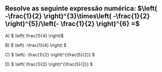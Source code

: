 ## Resolve as seguinte expressão numérica: $\left( -\frac{1}{2} \right)^{3}\times\left( -\frac{1}{2} \right)^{5}/\left(- \frac{1}{2} \right)^{6} =$

A) $ \left( \frac{1}{4} \right)$

B) $ \left( -\frac{1}{4} \right) $

C) $ \left(- \frac{1}{2} \right)^{\frac{5}{2}} $

D) $ \left( \frac{1}{2} \right)^{\frac{5}{2}} $